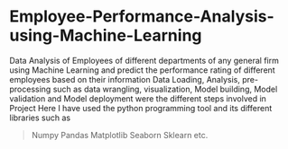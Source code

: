 # Employee-Performance-Analysis-using-Machine-Learning
Data Analysis of Employees of different departments of any general firm using Machine Learning and predict the performance rating of different employees based on their information Data Loading, Analysis, pre-processing such as data wrangling, visualization, Model building, Model validation and Model deployment were the different steps involved in Project Here I have used the python programming tool and its different libraries such as 
>Numpy 
>Pandas
>Matplotlib 
>Seaborn 
>Sklearn 
etc.
